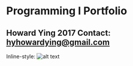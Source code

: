 # Programming I Portfolio
Howard Ying 2017
Contact: hyhowardying@gmail.com
---

Inline-style: 
![alt text](https://howardying.github.io/Programming1Portfolio/Images/pic.png "Logo Title Text 1")

